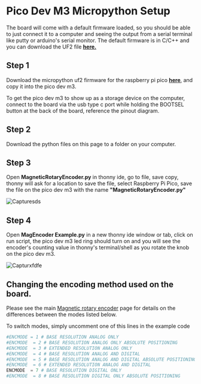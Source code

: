 # Pico Dev M3 Micropython Setup

The board will come with a default firmware loaded, so you should be able to just connect it to a computer and seeing the output from a serial terminal like putty or arduino's serial monitor. The default firmware is in C/C++ and you can download the UF2 file [**here.**](https://github.com/ahmsville/Magnetic_rotary_encoding/tree/master/PICO%20DEV%20M3/C-C%2B%2B%20SDK/PICO%20DEV%20M3/build) 

## Step 1

Download the micropython uf2 firmware for the raspberry pi pico [**here**](https://micropython.org/download/rp2-pico/), and copy it into the pico dev m3.

To get the pico dev m3 to show up as a storage device on the computer, connect to the board via the usb type c port while holding the BOOTSEL button at the back of the board, reference the pinout diagram.

## Step 2

Download the python files on this page to a folder on your computer.

## Step 3

Open **MagneticRotaryEncoder.py** in thonny ide, go to file, save copy, thonny will ask for a location to save the file, select Raspberry Pi Pico, save the file on the pico dev m3 with the name **"MagneticRotaryEncoder.py"**

![Capturesds](https://user-images.githubusercontent.com/44074914/209449876-2beeba95-669e-4c17-94fd-d73cc3cc3cc7.PNG)

## Step 4

Open **MagEncoder Example.py** in a new thonny ide window or tab, click on run script, the pico dev m3 led ring should turn on and you will see the encoder's counting value in thonny's terminal/shell as you rotate the knob on the pico dev m3. 

![Capturxfdfe](https://user-images.githubusercontent.com/44074914/209449919-84f3bfc9-86c3-4b74-a000-f64df2c11143.PNG)

## Changing the encoding method used on the board.

Please see the main [Magnetic rotary encoder](https://github.com/ahmsville/Magnetic_rotary_encoding) page for details on the differences between the modes listed below.

To switch modes, simply uncomment one of this lines in the example code

```python
#ENCMODE = 1 # BASE RESOLUTION ANALOG ONLY
#ENCMODE  = 2 # BASE RESOLUTION ANALOG ONLY ABSOLUTE POSITIONING
#ENCMODE  = 3 # EXTENDED RESOLUTION ANALOG ONLY
#ENCMODE  = 4 # BASE RESOLUTION ANALOG AND DIGITAL
#ENCMODE  = 5 # BASE RESOLUTION ANALOG AND DIGITAL ABSOLUTE POSITIONING
#ENCMODE  = 6 # EXTENDED RESOLUTION ANALOG AND DIGITAL
ENCMODE  = 7 # BASE RESOLUTION DIGITAL ONLY
#ENCMODE  = 8 # BASE RESOLUTION DIGITAL ONLY ABSOLUTE POSITIONING
```
